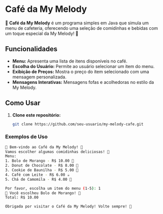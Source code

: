 # Café da My Melody

🎀 **Café da My Melody** é um programa simples em Java que simula um menu de cafeteria, oferecendo uma seleção de comidinhas e bebidas com um toque especial da My Melody! 🎀

## Funcionalidades

- **Menu:** Apresenta uma lista de itens disponíveis no café.
- **Escolha do Usuário:** Permite ao usuário selecionar um item do menu.
- **Exibição de Preços:** Mostra o preço do item selecionado com uma mensagem personalizada.
- **Mensagens Interativas:** Mensagens fofas e acolhedoras no estilo da My Melody.

## Como Usar

1. **Clone este repositório:**
   ```bash
   git clone https://github.com/seu-usuario/my-melody-cafe.git

### Exemplos de Uso
   ```bash
   🎀 Bem-vindo ao Café da My Melody! 🎀
   Vamos escolher algumas comidinhas deliciosas! 🍰
   Menu:
   1. Bolo de Morango - R$ 10.00 🍓
   2. Donut de Chocolate - R$ 8.00 🍩
   3. Cookie de Baunilha - R$ 5.00 🍪
   4. Café com Leite - R$ 6.00 ☕
5. Chá de Camomila - R$ 4.00 🍵

Por favor, escolha um item do menu (1-5): 1
🎀 Você escolheu Bolo de Morango! 🍓
Total: R$ 10.00

Obrigada por visitar o Café da My Melody! Volte sempre! 🌸

